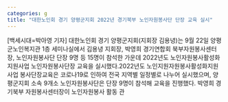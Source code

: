 ```yaml
---
categories: g
title: "대한노인회 경기 양평군지회 2022년 경기북부 노인자원봉사단 단장 교육 실시"
---
```

[백세시대=박아영 기자] 대한노인회 경기 양평군지회(지회장 김용녕)는 9월 22일 양평군노인복지관 1층 세미나실에서 김용녕 지회장, 박영희 경기연합회 북부자원봉사센터장, 노인자원봉사단 단장 9명 등 15명이 참석한 가운데 2022년도 노인자원봉사활성화지원사업 노인자원봉사단장 교육을 실시했다.2022년도 노인지원자원봉사활성화지원사업 봉사단장교육은 코로나19로 인하여 전국 지역별 일정별로 나누어 실시했으며, 양평군지회 소속 9개소 노인자원봉사단은 단장 9명이 참석해 교육을 진행했다. 박영희 경기북부 자원봉사센터장이 노인자원봉사 활동 관